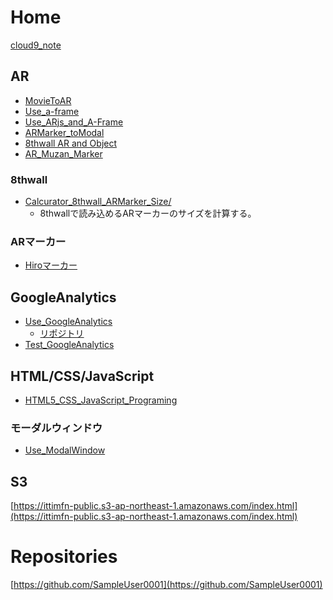 # Home

[cloud9_note](https://sampleuser0001.github.io/cloud9_note/)

## AR

- [MovieToAR](https://sampleuser0001.github.io/MovieToAR/)
- [Use_a-frame](https://sampleuser0001.github.io/Use_a-frame/)
- [Use_ARjs_and_A-Frame](https://sampleuser0001.github.io/Use_ARjs_and_A-Frame/)
- [ARMarker_toModal](https://sampleuser0001.github.io/ARMarker_toModal/)
- [8thwall AR and Object](https://sampleuser0001.github.io/8thwallarandobject/)
- [AR_Muzan_Marker](https://sampleuser0001.github.io/AR_Muzan_Marker/)

### 8thwall

- [Calcurator_8thwall_ARMarker_Size/](https://sampleuser0001.github.io/Calcurator_8thwall_ARMarker_Size/)
  - 8thwallで読み込めるARマーカーのサイズを計算する。

### ARマーカー

- [Hiroマーカー](ar/images/ar_marker_hiro.jpeg)

## GoogleAnalytics

- [Use_GoogleAnalytics](https://sampleuser0001.github.io/Use_GoogleAnalytics/)
  - [リポジトリ](https://github.com/SampleUser0001/Use_GoogleAnalytics)
- [Test_GoogleAnalytics](https://sampleuser0001.github.io/Test_GoogleAnalytics/)

## HTML/CSS/JavaScript

- [HTML5_CSS_JavaScript_Programing](https://sampleuser0001.github.io/HTML5_CSS_JavaScript_Programing/)

### モーダルウィンドウ

- [Use_ModalWindow](https://sampleuser0001.github.io/Use_ModalWindow)

## S3

[https://ittimfn-public.s3-ap-northeast-1.amazonaws.com/index.html](https://ittimfn-public.s3-ap-northeast-1.amazonaws.com/index.html)

# Repositories

[https://github.com/SampleUser0001](https://github.com/SampleUser0001)

<!--
**SampleUser0001/SampleUser0001** is a ✨ _special_ ✨ repository because its `README.md` (this file) appears on your GitHub profile.

Here are some ideas to get you started:

- 🔭 I’m currently working on ...
- 🌱 I’m currently learning ...
- 👯 I’m looking to collaborate on ...
- 🤔 I’m looking for help with ...
- 💬 Ask me about ...
- 📫 How to reach me: ...
- 😄 Pronouns: ...
- ⚡ Fun fact: ...
-->
